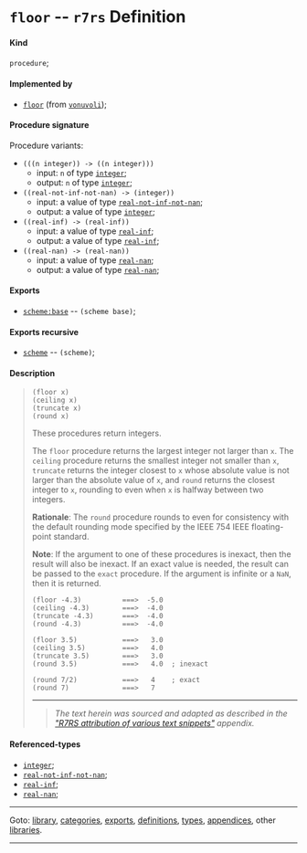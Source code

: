 

<a id='definition__r7rs__floor'></a>

# `floor` -- `r7rs` Definition


<a id='definition__r7rs__floor__kind'></a>

#### Kind

`procedure`;


<a id='definition__r7rs__floor__implemented-by'></a>

#### Implemented by

 * [`floor`](../../vonuvoli/definitions/floor.md#definition__vonuvoli__floor) (from [`vonuvoli`](../../vonuvoli/_index.md#library__vonuvoli));


<a id='definition__r7rs__floor__procedure-signature'></a>

#### Procedure signature

Procedure variants:
 * `(((n integer)) -> ((n integer)))`
   * input: `n` of type [`integer`](../../r7rs/types/integer.md#type__r7rs__integer);
   * output: `n` of type [`integer`](../../r7rs/types/integer.md#type__r7rs__integer);
 * `((real-not-inf-not-nan) -> (integer))`
   * input: a value of type [`real-not-inf-not-nan`](../../r7rs/types/real-not-inf-not-nan.md#type__r7rs__real-not-inf-not-nan);
   * output: a value of type [`integer`](../../r7rs/types/integer.md#type__r7rs__integer);
 * `((real-inf) -> (real-inf))`
   * input: a value of type [`real-inf`](../../r7rs/types/real-inf.md#type__r7rs__real-inf);
   * output: a value of type [`real-inf`](../../r7rs/types/real-inf.md#type__r7rs__real-inf);
 * `((real-nan) -> (real-nan))`
   * input: a value of type [`real-nan`](../../r7rs/types/real-nan.md#type__r7rs__real-nan);
   * output: a value of type [`real-nan`](../../r7rs/types/real-nan.md#type__r7rs__real-nan);


<a id='definition__r7rs__floor__exports'></a>

#### Exports

 * [`scheme:base`](../../r7rs/exports/scheme_3a_base.md#export__r7rs__scheme_3a_base) -- `(scheme base)`;


<a id='definition__r7rs__floor__exports-recursive'></a>

#### Exports recursive

 * [`scheme`](../../r7rs/exports/scheme.md#export__r7rs__scheme) -- `(scheme)`;


<a id='definition__r7rs__floor__description'></a>

#### Description

> ````
> (floor x)
> (ceiling x)
> (truncate x)
> (round x)
> ````
> 
> 
> These procedures return integers.
> 
> The `floor` procedure returns the largest integer not larger than `x`.
> The `ceiling` procedure returns the smallest integer not smaller than `x`,
> `truncate` returns the integer closest to `x` whose absolute
> value is not larger than the absolute value of `x`, and `round` returns the
> closest integer to `x`, rounding to even when `x` is halfway between two
> integers.
> 
> **Rationale**:  The `round` procedure rounds to even for consistency with the default rounding
> mode specified by the IEEE 754 IEEE floating-point standard.
> 
> **Note**:  If the argument to one of these procedures is inexact, then the result
> will also be inexact.  If an exact value is needed, the
> result can be passed to the `exact` procedure.
> If the argument is infinite or a `NaN`, then it is returned.
> 
> 
> ````
> (floor -4.3)          ===>  -5.0
> (ceiling -4.3)        ===>  -4.0
> (truncate -4.3)       ===>  -4.0
> (round -4.3)          ===>  -4.0
> 
> (floor 3.5)           ===>   3.0
> (ceiling 3.5)         ===>   4.0
> (truncate 3.5)        ===>   3.0
> (round 3.5)           ===>   4.0  ; inexact
> 
> (round 7/2)           ===>   4    ; exact
> (round 7)             ===>   7
> ````
> 
> 
> ----
> > *The text herein was sourced and adapted as described in the ["R7RS attribution of various text snippets"](../../r7rs/appendices/attribution.md#appendix__r7rs__attribution) appendix.*


<a id='definition__r7rs__floor__referenced-types'></a>

#### Referenced-types

 * [`integer`](../../r7rs/types/integer.md#type__r7rs__integer);
 * [`real-not-inf-not-nan`](../../r7rs/types/real-not-inf-not-nan.md#type__r7rs__real-not-inf-not-nan);
 * [`real-inf`](../../r7rs/types/real-inf.md#type__r7rs__real-inf);
 * [`real-nan`](../../r7rs/types/real-nan.md#type__r7rs__real-nan);

----

Goto: [library](../../r7rs/_index.md#library__r7rs), [categories](../../r7rs/categories/_index.md#toc__r7rs__categories), [exports](../../r7rs/exports/_index.md#toc__r7rs__exports), [definitions](../../r7rs/definitions/_index.md#toc__r7rs__definitions), [types](../../r7rs/types/_index.md#toc__r7rs__types), [appendices](../../r7rs/appendices/_index.md#toc__r7rs__appendices), other [libraries](../../_libraries.md#toc__libraries).

----

